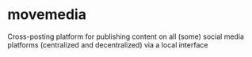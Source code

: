 # movemedia
Cross-posting platform for publishing content on all (some) social media platforms (centralized and decentralized) via a local interface
